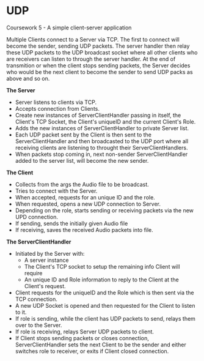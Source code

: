 # UDP
Coursework 5 - A simple client-server application

Multiple Clients connect to a Server via TCP. The first to connect will become the sender, sending UDP packets. The server handler then relay these UDP packets to the UDP broadcast socket where all other clients who are receivers can listen to through the server handler. At the end of transmition or when the client stops sending packets, the Server decides who would be the next client to become the sender to send UDP packs as above and so on.

<b>The Server</b>
 - Server listens to clients via TCP.
 - Accepts connection from Clients.
 - Create new instances of ServerClientHandler passing in itself, the Client's TCP Socket, the Client's uniqueID and the current Client's Role.
 - Adds the new instances of ServerClientHandler to private Server list.
 - Each UDP packet sent by the Client is then sent to the ServerClientHandler and then broadcasted to the UDP port where all receiving clients are listening to throught their ServerClientHandlers.
 - When packets stop coming in, next non-sender ServerClientHandler added to the server list, will become the new sender.

<b>The Client</b>
 - Collects from the args the Audio file to be broadcast.
 - Tries to connect with the Server.
 - When accepted, requests for an unique ID and the role.
 - When requested, opens a new UDP connection to Server.
 - Depending on the role, starts sending or receiving packets via the new UPD connection.
 - If sending, sends the initially given Audio file
 - If receiving, saves the received Audio packets into file.

<b>The ServerClientHandler</b>
 - Initiated by the Server with: 
   - A server instance
   - The Client's TCP socket to setup the remaining info Client will require
   - An unique ID and Role information to reply to the Client at the Client's request.
 - Client requests for the uniqueID and the Role which is then sent via the TCP connection.
 - A new UDP Socket is opened and then requested for the Client to listen to it.
 - If role is sending, while the client has UDP packets to send, relays them over to the Server.
 - If role is receiving, relays Server UDP packets to client.
 - If Client stops sending packets or closes connection, ServerClientHandler sets the next Client to be the sender and either switches role to receiver, or exits if Client closed connection.
